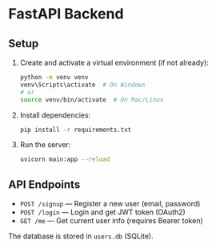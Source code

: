 # FastAPI Backend

## Setup

1. Create and activate a virtual environment (if not already):
   ```sh
   python -m venv venv
   venv\Scripts\activate  # On Windows
   # or
   source venv/bin/activate  # On Mac/Linux
   ```

2. Install dependencies:
   ```sh
   pip install -r requirements.txt
   ```

3. Run the server:
   ```sh
   uvicorn main:app --reload
   ```

## API Endpoints

- `POST /signup` — Register a new user (email, password)
- `POST /login` — Login and get JWT token (OAuth2)
- `GET /me` — Get current user info (requires Bearer token)

The database is stored in `users.db` (SQLite). 